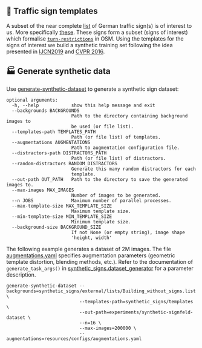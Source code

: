 ## :no_pedestrians: Traffic sign templates

A subset of the near complete [list](https://de.wikipedia.org/wiki/Bildtafel_der_Verkehrszeichen_in_der_Bundesrepublik_Deutschland_seit_2017) of German traffic sign(s) is of interest to us. More specifically [these](https://github.com/moabitcoin/Signfeld/tree/master/synthetic_signs/templates). These signs form a subset (signs of interest) which formalise [`turn-restrictions`](https://wiki.openstreetmap.org/wiki/Relation:restriction) in OSM. Using the templates for the signs of interest we build a synthetic training set following the idea presented in [IJCN2019](https://github.com/LCAD-UFES/publications-tabelini-ijcnn-2019) and [CVPR 2016](https://github.com/ankush-me/SynthText).

## :factory: Generate synthetic data

Use [generate-synthetic-dataset](bin/generate-synthetic-dataset) to generate a synthetic sign dataset:
```
optional arguments:
  -h, --help            show this help message and exit
  --backgrounds BACKGROUNDS
                        Path to the directory containing background images to
                        be used (or file list).
  --templates-path TEMPLATES_PATH
                        Path (or file list) of templates.
  --augmentations AUGMENTATIONS
                        Path to augmentation configuration file.
  --distractors-path DISTRACTORS_PATH
                        Path (or file list) of distractors.
  --random-distractors RANDOM_DISTRACTORS
                        Generate this many random distractors for each
                        template.
  --out-path OUT_PATH   Path to the directory to save the generated images to.
  --max-images MAX_IMAGES
                        Number of images to be generated.
  --n JOBS              Maximum number of parallel processes.
  --max-template-size MAX_TEMPLATE_SIZE
                        Maximum template size.
  --min-template-size MIN_TEMPLATE_SIZE
                        Minimum template size.
  --background-size BACKGROUND_SIZE
                        If not None (or empty string), image shape
                        'height, width'
```
The following example generates a dataset of 2M images. The file [augmentations.yaml](resources/configs/augmentations.yaml) specifies augmentation parameters (geometric template distortion, blending methods, etc.). Refer to the documentation of ``generate_task_args()`` in [synthetic_signs.dataset_generator](synthetic_signs/dataset_generator.py#268) for a parameter description.
```
generate-synthetic-dataset --backgrounds=synthetic_signs/external/lists/Building_without_signs.list \
                           --templates-path=synthetic_signs/templates \
                           --out-path=experiments/synthetic-signfeld-dataset \
                           --n=16 \
                           --max-images=200000 \
                           --augmentations=resources/configs/augmentations.yaml
```
